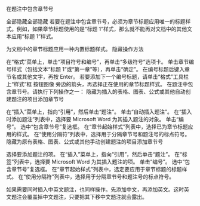 在题注中包含章节号

全部隐藏全部隐藏
若要在题注中包含章节号，必须为章节标题应用唯一的标题样式。例如，如果章节标题使用的是“标题 1”样式，那么就不能再对文档中的其他文本应用“标题 1”样式。

为文档中的章节标题应用一种内置标题样式。
隐藏操作方法

在“格式”菜单上，单击“项目符号和编号”，再单击“多级符号”选项卡。
单击章节编号样式（包括文本“标题 1”或“第一章”等），再单击“确定”。
在编号标题后键入章节名或其他文字，再按 Enter。
若要添加下一个编号标题，请单击“格式”工具栏上“样式”框 按钮图像 旁边的箭头，再选择正在使用的章节标题样式。
在题注中包含章节号。请执行下列操作之一：
隐藏为插入的表格、图表、公式或其他自动创建题注的项目添加章节号

在“插入”菜单上，指向“引用”，然后单击“题注”。
单击“自动插入题注”。
在“插入时添加题注”列表中，选择要 Microsoft Word 为其插入题注的对象。
单击“编号”。
选中“包含章节号”复选框。
在“章节起始样式”列表中，选择已为章节标题应用的样式。
在“使用分隔符”列表中，选择用于分隔章节号和题注号的标点符号。
隐藏为原有表格、图表、公式或其他手动创建题注的项目添加章节号

选择要添加题注的项。
在“插入”菜单上，指向“引用”，然后单击“题注”。
在“标签”列表中，选择要 Microsoft Word 为其插入题注的项。
单击“编号”。
选中“包含章节号”复选框。
在“章节起始样式”列表中，选定要应用于章节标题的标题样式。
在“使用分隔符”列表中，选择用于分隔章节号和题注号的标点符号。

如果需要同时插入中英文题注，也同样操作。先添加中文，再添加英文。这时英
文题注会覆盖掉中文题注，只要把其下移中文题注就会露出。
